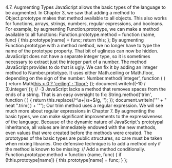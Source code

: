 #

4.7. Augmenting Types
JavaScript allows the basic types of the language to be augmented. In Chapter 3, we saw that adding a method
to Object.prototype makes that method available to all objects. This also works for functions, arrays,
strings, numbers, regular expressions, and booleans.
For example, by augmenting Function.prototype, we can make a method available to all functions:
Function.prototype.method = function (name, func) {
this.prototype[name] = func;
return this;
};
By augmenting Function.prototype with a method method, we no longer have to type the name of
the prototype property. That bit of ugliness can now be hidden.
JavaScript does not have a separate integer type, so it is sometimes necessary to extract just the integer part of
a number. The method JavaScript provides to do that is ugly. We can fix it by adding an integer method to
Number.prototype. It uses either Math.ceiling or Math.floor, depending on the sign of the
number:
Number.method('integer', function ( ) {
return Math[this < 0 ? 'ceiling' : 'floor'](this);
});
document.writeln((-10 / 3).integer( )); // -3
JavaScript lacks a method that removes spaces from the ends of a string. That is an easy oversight to fix:
String.method('trim', function ( ) {
return this.replace(/^\s+|\s+$/g, '');
});
document.writeln('"' + " neat ".trim( ) + '"');
Our trim method uses a regular expression. We will see much more about regular expressions in Chapter 7.
By augmenting the basic types, we can make significant improvements to the expressiveness of the language.
Because of the dynamic nature of JavaScript's prototypal inheritance, all values are immediately endowed
with the new methods, even values that were created before the methods were created.
The prototypes of the basic types are public structures, so care must be taken when mixing libraries. One
defensive technique is to add a method only if the method is known to be missing:
// Add a method conditionally.
Function.prototype.method = function (name, func) {
if (!this.prototype[name]) {
this.prototype[name] = func;
}
};
